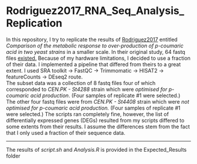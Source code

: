 # Rodriguez2017_RNA_Seq_Analysis_Replication
 In this repository, I try to replicate the results of [Rodriguez2017](https://www.sciencedirect.com/science/article/pii/S1096717617303828) entitled *Comparison of the metabolic response to over-production of p-coumaric acid in two yeast strains* in a smaller scale.
 In their original study, 64 fastq files [existed.](https://www.ncbi.nlm.nih.gov/sra/ERX2254174[accn]) Because of my hardware limitations, I decided to use a fraction of their data. I implemented a pipeline that differed from theirs to a great extent. I used SRA toolkit -> FastQC -> Trimmomatic -> HISAT2 -> featureCounts -> DEseq2 route.  
The subset data was a collection of 8 fastq files four of which corresponded to *CEN.PK - St4288* strain which were *optimised for p-coumaric acid production*. (Four samples of replicate #1 were selected.)
The other four fastq files were from *CEN.PK - St4408* strain which were *not optimised for p-coumaric acid production.* (Four samples of replicate #1 were selected.)
The scripts ran completely fine, however, the list of differentially expressed genes (DEGs) resulted from my scripts differed to some extents from their results. I assume the differences stem from the fact that I only used a fraction of their sequence data.

-------------------------------------------------------------

The results of *script.sh* and *Analysis.R* is provided in the Expected_Results folder
